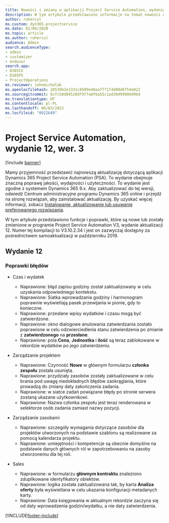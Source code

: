 ```yaml
---
title: Nowości i zmiany w aplikacji Project Service Automation, wydanie 12, wer. 3
description: W tym artykule przedstawiono informacje na temat nowości w wydaniu aktualizacji programu Project Service Automation 12, V3.
author: ruhercul
ms.custom: dyn365-projectservice
ms.date: 02/04/2020
ms.topic: article
ms.author: ruhercul
audience: Admin
search.audienceType:
- admin
- customizer
- enduser
search.app:
- D365CE
- D365PS
- ProjectOperations
ms.reviewer: johnmichalak
ms.openlocfilehash: 28539b2e1331c8509e40aaf771f4d88d6f54e022
ms.sourcegitcommit: 6cfc50d89528df977a8f6a55c1ad39d99800d9b4
ms.translationtype: HT
ms.contentlocale: pl-PL
ms.lasthandoff: 06/03/2022
ms.locfileid: "8922649"
---
```

# <a name="project-service-automation-update-release-12-v3"></a>Project Service Automation, wydanie 12, wer. 3

[!include [banner](../includes/psa-now-project-operations.md)]

Mamy przyjemność przedstawić najnowszą aktualizację dotyczącą aplikacji Dynamics 365 Project Service Automation (PSA). To wydanie obejmuje znaczną poprawę jakości, wydajności i użyteczności. To wydanie jest zgodne z systemem Dynamics 365 9.x. Aby zaktualizować do tej wersji, odwiedź Centrum administracyjne programu Dynamics 365 online i przejdź na stronę rozwiązań, aby zainstalować aktualizację. By uzyskać więcej informacji, zobacz [Instalowanie, aktualizowanie lub usuwanie preferowanego rozwiązania](/power-platform/admin/install-remove-preferred-solution).

W tym artykule przedstawiono funkcje i poprawki, które są nowe lub zostały zmienione w programie Project Service Automation V3, wydanie aktualizacji 12. Numer tej kompilacji to V3.10.2.34 i jest on zazwyczaj dostępny za pośrednictwem samoaktualizacji w październiku 2019.

## <a name="update-release-12"></a>Wydanie 12

### <a name="bug-fixes"></a>Poprawki błędów

- Czas i wydatek

    - Naprawione: błąd zapisu godziny został zaktualizowany w celu uzyskania odpowiedniego kontekstu.
    - Naprawione: Siatka wprowadzania godziny i harmonogram poprawnie wyświetlają pasek przewijania w pionie, gdy to konieczne.
    - Naprawione: przesłane wpisy wydatków i czasu mogą być zatwierdzone.
    - Naprawione: okno dialogowe anulowania zatwierdzania zostało poprawione w celu odzwierciedlenia stanu zatwierdzenia po zmianie z **zatwierdzonego** na **przesłane**.
    - Naprawione: pola **Cena**, **Jednostka** i **ilość** są teraz zablokowane w rekordzie wydatków po jego zatwierdzeniu.

- Zarządzanie projektem

    - Naprawione: Czynność **Nowe** w głównym formularzu **członka zespołu** została usunięta.
    - Naprawione: przydziały zasobów zostały zaktualizowane w celu brania pod uwagę niedokładnych błędów zaokrąglania, które prowadzą do zmiany daty zakończenia zadania.
    - Naprawione: w siatce zadań powiązane błędy po stronie serwera zostaną ukazane użytkownikowi.
    - Naprawione: Nazwa członka zespołu jest teraz renderowana w selektorze osób zadania zamiast nazwy pozycji.

- Zarządzanie zasobami

    - Naprawione: szczegóły wymagania dotyczące zasobów dla projektów utworzonych na podstawie szablonu są realizowane za pomocą kalendarza projektu.
    - Naprawione: umiejętności i kompetencje są obecnie domyślne na podstawie danych głównych ról w zapotrzebowaniu na zasoby utworzonemu dla tej roli.

- Sales

    - Naprawione: w formularzu **głównym kontraktu** znaleziono zduplikowane identyfikatory obiektów.
    - Naprawione: logika została zaktualizowana tak, by karta **Analiza oferty** była wyświetlana w celu ukazania konfiguracji metadanych karty.
    - Naprawione: Data księgowania w aktualnym rekordzie zaczyna się od daty wprowadzenia godzin/wydatku, a nie daty zatwierdzenia.


[!INCLUDE[footer-include](../includes/footer-banner.md)]
